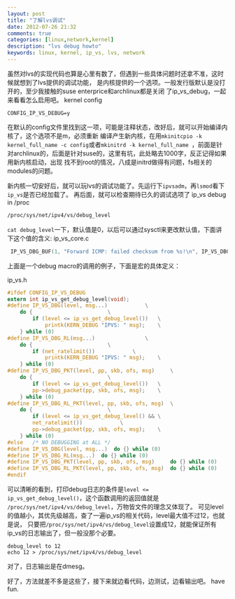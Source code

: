 ```yaml
---
layout: post
title: "了解lvs调试"
date: 2012-07-26 21:32
comments: true
categories: [linux,network,kernel]
description: "lvs debug howto"
keywords: linux, kernel, ip_vs, lvs, network
---
```

虽然对lvs的实现代码也算是心里有数了，但遇到一些具体问题时还拿不准，这时候就想到了lvs提供的调试功能，
是内核提供的一个选项。一般发行版默认是没打开的，至少我接触的suse enterprice和archlinux都是关闭
了ip_vs_debug，一起来看看怎么启用吧。
kernel config
```
CONFIG_IP_VS_DEBUG=y
```

在默认的config文件里找到这一项，可能是注释状态，改好后，就可以开始编译内核了，这个选项不是m，必须重新
编译产生新内核，在用`mkinitcpio -k kernel_full_name -c config`或者`mkinitrd -k kernel_full_name
`，前面是针对archlinux的，后面是针对suse的，这里有坑，此处略去1000字，反正记得如果用新内核启动，出现
找不到root的情况，八成是initrd做得有问题，fs相关的modules的问题。

新内核一切安好后，就可以玩lvs的调试功能了。先运行下`ipvsadm`，再`lsmod`看下`ip_vs`是否已经加载了。
再后面，就可以检查期待已久的调试选项了
ip_vs debug in /proc 
```bash
/proc/sys/net/ipv4/vs/debug_level
```

`cat debug_level`一下，默认值是0，以后可以通过sysctl来更改默认值，下面讲下这个值的含义:
ip_vs_core.c 
```c
 IP_VS_DBG_BUF(1, "Forward ICMP: failed checksum from %s!\n", IP_VS_DBG_ADDR(af, snet));
```
上面是一个debug macro的调用的例子，下面是宏的具体定义：

ip_vs.h
```c
#ifdef CONFIG_IP_VS_DEBUG
extern int ip_vs_get_debug_level(void);
#define IP_VS_DBG(level, msg...)			\
    do {						\
	    if (level <= ip_vs_get_debug_level())	\
		    printk(KERN_DEBUG "IPVS: " msg);	\
    } while (0)
#define IP_VS_DBG_RL(msg...)				\
    do {						\
	    if (net_ratelimit())			\
		    printk(KERN_DEBUG "IPVS: " msg);	\
    } while (0)
#define IP_VS_DBG_PKT(level, pp, skb, ofs, msg)		\
    do {						\
	    if (level <= ip_vs_get_debug_level())	\
		pp->debug_packet(pp, skb, ofs, msg);	\
    } while (0)
#define IP_VS_DBG_RL_PKT(level, pp, skb, ofs, msg)	\
    do {						\
	    if (level <= ip_vs_get_debug_level() &&	\
		net_ratelimit())			\
		pp->debug_packet(pp, skb, ofs, msg);	\
    } while (0)
#else	/* NO DEBUGGING at ALL */
#define IP_VS_DBG(level, msg...)  do {} while (0)
#define IP_VS_DBG_RL(msg...)  do {} while (0)
#define IP_VS_DBG_PKT(level, pp, skb, ofs, msg)		do {} while (0)
#define IP_VS_DBG_RL_PKT(level, pp, skb, ofs, msg)	do {} while (0)
#endif
```
可以清晰的看到，打印debug日志的条件是`level <= ip_vs_get_debug_level()`，这个函数调用的返回值就是
`/proc/sys/net/ipv4/vs/debug_level`，万物皆文件的理念又体现了。
可见level的值越小，其优先级越高，查了一遍ip_vs的相关代码，level最大值不过12，也就是说，
只要把`/proc/sys/net/ipv4/vs/debug_level`设置成12，就能保证所有ip_vs的日志输出了，但一般没那个必要。
```
debug_level to 12 
echo 12 > /proc/sys/net/ipv4/vs/debug_level
```
对了，日志输出是在dmesg。

好了，方法就差不多是这些了，接下来就边看代码，边测试，边看输出吧。
have fun.

